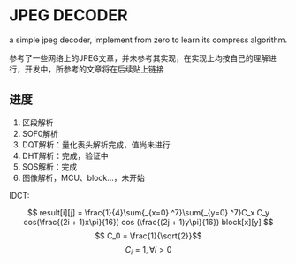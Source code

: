 # JPEG DECODER

a simple jpeg decoder, implement from zero to learn its compress algorithm.

参考了一些网络上的JPEG文章，并未参考其实现，在实现上均按自己的理解进行，开发中，所参考的文章将在后续贴上链接

## 进度

1. 区段解析
2. SOF0解析
3. DQT解析：量化表头解析完成，值尚未进行
4. DHT解析：完成，验证中
5. SOS解析：完成
6. 图像解析，MCU、block...，未开始

IDCT:

$$ result[i][j] = \frac{1}{4}\sum{_{x=0} ^7}\sum{_{y=0} ^7}C_x C_y cos(\frac{(2i + 1)x\pi}{16}) cos (\frac{(2j + 1)y\pi}{16}) block[x][y] 
$$
$$
C_0 = \frac{1}{\sqrt{2}}​
$$
$$
C_i = 1, \forall i > 0
$$
